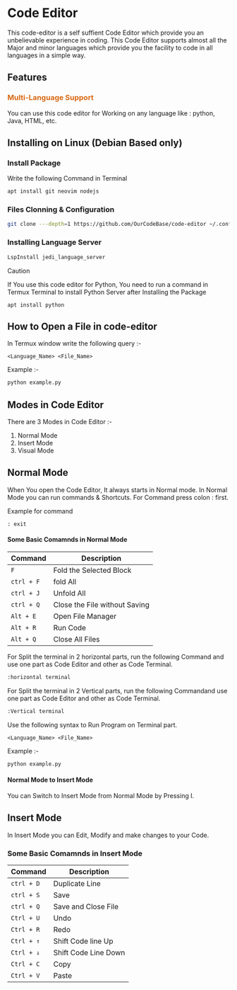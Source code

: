 # Code Editor
This code-editor is a self suffient Code Editor which provide you an unbelievable experience in coding.
This Code Editor supports almost all the Major and minor languages which provide you the facility to code in all languages in a simple way.
## Features

<h3 style="color:#d96914;">Multi-Language Support</h3>

You can use this code editor for Working on any language like : python, Java, HTML, etc.

## Installing on Linux (Debian Based only)
### Install Package
Write the following Command in Terminal
```bash
apt install git neovim nodejs
```
### Files Clonning & Configuration

``` bash
git clone ---depth=1 https://github.com/OurCodeBase/code-editor ~/.config/nvim
```

### Installing Language Server

```bash
LspInstall jedi_language_server
```

> [!CAUTION]
> If You use this code editor for Python, You need to run  a command in Termux Terminal to install Python Server after Installing the Package
> 
`apt install python`

## How to Open a File in code-editor
In Termux window write the following query :-

`<Language_Name> <File_Name>`

Example :-
```python
python example.py
```
## Modes in Code Editor 
There are 3 Modes in Code Editor :- 
1. Normal Mode
2. Insert Mode
3. Visual Mode

## Normal Mode 

When You open the Code Editor, It always starts in Normal mode. In Normal Mode you can run commands & Shortcuts. For Command press colon : first.


Example for command
```
: exit
```

#### Some Basic Comamnds in Normal Mode
| Command | Description |
| ----------- | ----------- |
| `F` | Fold the Selected Block |
|`ctrl + F`| fold All  |
|`ctrl + J` | Unfold All |
|`ctrl + Q` | Close the File without Saving |
|`Alt + E` | Open File Manager |
|`Alt + R` |  Run Code  |
|`Alt + Q` | Close All Files |

 For Split the terminal in 2 horizontal parts, run the following Command and use one part as Code Editor and other as Code Terminal.
 ```bash
 :horizontal terminal
 ```
 
For Split the terminal in 2 Vertical parts, run the following Commandand use one part as Code Editor and other as Code Terminal.
 ```bash
 :Vertical terminal
 ```
Use the following syntax to Run Program on Terminal  part.

`<Language_Name> <File_Name>`

Example :-
```python
python example.py
```

#### Normal Mode to Insert Mode
You can Switch to Insert Mode from Normal Mode by Pressing I.

## Insert Mode

In Insert Mode you can Edit, Modify and make changes to your Code.

### Some Basic Comamnds in Insert Mode
| Command | Description |
| ----------- | ----------- |
|`ctrl + D`| Duplicate Line |
|`ctrl + S` | Save |
|`ctrl + Q` | Save and Close File |
|`Ctrl + U`| Undo |
|`Ctrl + R` | Redo |
|`Ctrl + ↑` | Shift Code line Up|
|`Ctrl + ↓` | Shift Code Line Down |
|`Ctrl + C`| Copy |
|`Ctrl + V` | Paste |
